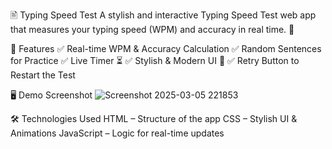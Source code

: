🖹 Typing Speed Test
A stylish and interactive Typing Speed Test web app that measures your typing speed (WPM) and accuracy in real time. 🚀

🎯 Features
✅ Real-time WPM & Accuracy Calculation
✅ Random Sentences for Practice
✅ Live Timer ⏳
✅ Stylish & Modern UI 🎨
✅ Retry Button to Restart the Test

🖥 Demo Screenshot
![Screenshot 2025-03-05 221853](https://github.com/user-attachments/assets/b8971620-596c-46e6-bfc3-344ffb143d5b)

🛠 Technologies Used
HTML – Structure of the app
CSS – Stylish UI & Animations
JavaScript – Logic for real-time updates
